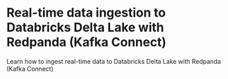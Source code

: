 # Real-time data ingestion to Databricks Delta Lake with Redpanda (Kafka Connect)

Learn how to ingest real-time data to Databricks Delta Lake with Redpanda (Kafka Connect)